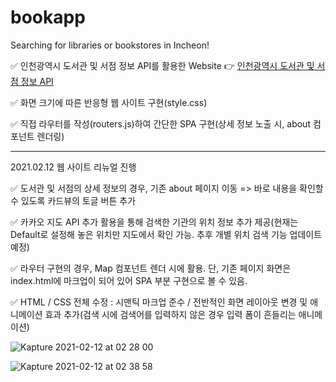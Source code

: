 # bookapp
Searching for libraries or bookstores in Incheon!


✅  인천광역시 도서관 및 서점 정보 API를 활용한 Website 👉 
    [인천광역시 도서관 및 서점 정보 API](https://icloud.incheon.go.kr/arcgis/apps/sites/#/opendatahub/datasets/87bcb31818aa4d2e91b79767d7903eaa?geometry=123.090%2C37.218%2C128.363%2C37.979)

✅  화면 크기에 따른 반응형 웹 사이트 구현(style.css)

✅  직접 라우터를 작성(routers.js)하여 간단한 SPA 구현(상세 정보 노출 시, about 컴포넌트 렌더링)

---------------------------------------------------------------------------------------------------------

2021.02.12 웹 사이트 리뉴얼 진행

✅  도서관 및 서점의 상세 정보의 경우, 기존 about 페이지 이동 => 바로 내용을 확인할 수 있도록 카드뷰의 토글 버튼 추가

✅  카카오 지도 API 추가 활용을 통해 검색한 기관의 위치 정보 추가 제공(현재는 Default로 설정해 놓은 위치만 지도에서 확인 가능. 추후 개별 위치 검색 기능 업데이트 예정)

✅  라우터 구현의 경우, Map 컴포넌트 렌더 시에 활용. 단, 기존 페이지 화면은 index.html에 마크업이 되어 있어 SPA 부분 구현으로 볼 수 있음.

✅  HTML / CSS 전체 수정 
    : 시맨틱 마크업 준수 / 전반적인 화면 레이아웃 변경 및 애니메이션 효과 추가(검색 시에 검색어를 입력하지 않은 경우 입력 폼이 흔들리는 애니메이션)


![Kapture 2021-02-12 at 02 28 00](https://user-images.githubusercontent.com/49034615/107674154-022b6200-6cda-11eb-99c3-ca2b07d6249e.gif)

![Kapture 2021-02-12 at 02 38 58](https://user-images.githubusercontent.com/49034615/107675523-8205fc00-6cdb-11eb-94e8-eb0ff38aa075.gif)
